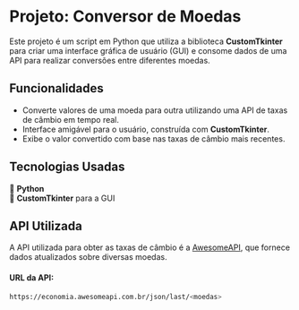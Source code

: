 # Projeto: Conversor de Moedas

Este projeto é um script em Python que utiliza a biblioteca **CustomTkinter** para criar uma interface gráfica de usuário (GUI) e consome dados de uma API para realizar conversões entre diferentes moedas.

## Funcionalidades

- Converte valores de uma moeda para outra utilizando uma API de taxas de câmbio em tempo real.
- Interface amigável para o usuário, construída com **CustomTkinter**.
- Exibe o valor convertido com base nas taxas de câmbio mais recentes.

## Tecnologias Usadas

🔹 **Python**  
🔹 **CustomTkinter** para a GUI

## API Utilizada

A API utilizada para obter as taxas de câmbio é a [AwesomeAPI](https://docs.awesomeapi.com.br/), que fornece dados atualizados sobre diversas moedas.

#### URL da API:
```bash
https://economia.awesomeapi.com.br/json/last/<moedas>
